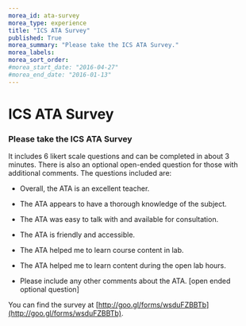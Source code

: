 ```yaml
---
morea_id: ata-survey
morea_type: experience
title: "ICS ATA Survey"
published: True
morea_summary: "Please take the ICS ATA Survey."
morea_labels:
morea_sort_order:
#morea_start_date: "2016-04-27"
#morea_end_date: "2016-01-13"
---
```


# ICS ATA Survey

### Please take the ICS ATA Survey 

It includes 6 likert scale questions and can be completed in about 3 minutes. There is also an optional open-ended question for those with additional comments. The questions included are:
 
* Overall, the ATA is an excellent teacher.

* The ATA appears to have a thorough knowledge of the subject.

* The ATA was easy to talk with and available for consultation.

* The ATA is friendly and accessible.

* The ATA helped me to learn course content in lab.

* The ATA helped me to learn content during the open lab hours.

* Please include any other comments about the ATA. [open ended optional question]

You can find the survey at [http://goo.gl/forms/wsduFZBBTb](http://goo.gl/forms/wsduFZBBTb).